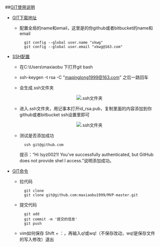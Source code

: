 ##[GIT使用说明](http://www.jianshu.com/p/e32a8e7ca93b)
*  [GIT下载地址](https://git-scm.com/downloads)
    * 配置全局的name和email，这里是的你github或者bitbucket的name和email

            git config --global user.name "xkwg"
            git config --global user.email "xkwg@163.com"
*   [SSH配置](http://m.jb51.net/softjc/574997.html)
    * 在C:\Users\maxiaobu 下打开git bash
    * ssh-keygen -t rsa -C "maqinglong1999@163.com"  之后一路回车
    * 会生成.ssh文件夹

        <div align = center>

        ![.ssh文件夹](http://files.jb51.net/file_images/article/201709/2017090317190573.png)
        </div>
    * 进入.ssh文件夹，用记事本打开id_rsa.pub，复制里面的内容添加到你github或者bitbucket ssh设置里即可

        <div align = center>

        ![.ssh文件夹](http://files.jb51.net/file_images/article/201709/2017090317190575.png)
        </div>

    * 测试是否添加成功

            ssh git@github.com

      提示：“Hi lsyz0021! You've successfully authenticated, but GitHub does not provide shel l access.”说明添加成功。

* [GIT命令](https://gist.github.com/guweigang/9848271)
    * 拉代码

            git clone
            git clone git@github.com:maxiaobu1999/MVP-master.git
    * 提交代码

            git add
            git commit -m '提交的信息'
            git push
    * vim如何保存 Shift + ：，再输入q!或wq!（不保存改动，wq!是保存文件的写入修改）退出

